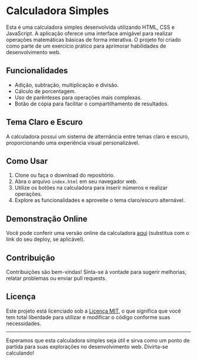 # Calculadora Simples

Esta é uma calculadora simples desenvolvida utilizando HTML, CSS e JavaScript. A aplicação oferece uma interface amigável para realizar operações matemáticas básicas de forma interativa. O projeto foi criado como parte de um exercício prático para aprimorar habilidades de desenvolvimento web.

## Funcionalidades

- Adição, subtração, multiplicação e divisão.
- Cálculo de porcentagem.
- Uso de parênteses para operações mais complexas.
- Botão de cópia para facilitar o compartilhamento de resultados.

## Tema Claro e Escuro

A calculadora possui um sistema de alternância entre temas claro e escuro, proporcionando uma experiência visual personalizável.

## Como Usar

1. Clone ou faça o download do repositório.
2. Abra o arquivo `index.html` em seu navegador web.
3. Utilize os botões na calculadora para inserir números e realizar operações.
4. Explore as funcionalidades e aproveite o tema claro/escuro alternável.

## Demonstração Online

Você pode conferir uma versão online da calculadora [aqui](#) (substitua com o link do seu deploy, se aplicável).

## Contribuição

Contribuições são bem-vindas! Sinta-se à vontade para sugerir melhorias, relatar problemas ou enviar pull requests.

## Licença

Este projeto está licenciado sob a [Licença MIT](LICENSE), o que significa que você tem total liberdade para utilizar e modificar o código conforme suas necessidades.

---

Esperamos que esta calculadora simples seja útil e sirva como um ponto de partida para suas explorações no desenvolvimento web. Divirta-se calculando!
